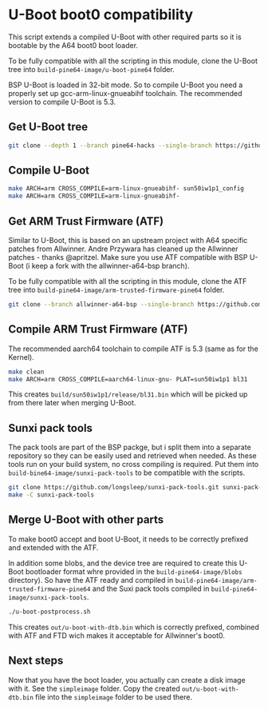# U-Boot boot0 compatibility

This script extends a compiled U-Boot with other required parts so it is
bootable by the A64 boot0 boot loader.

To be fully compatible with all the scripting in this module, clone the U-Boot
tree into `build-pine64-image/u-boot-pine64` folder.

BSP U-Boot is loaded in 32-bit mode. So to compile U-Boot you need a properly set
up gcc-arm-linux-gnueabihf toolchain. The recommended version to compile
U-Boot is 5.3.

## Get U-Boot tree

```bash
git clone --depth 1 --branch pine64-hacks --single-branch https://github.com/longsleep/u-boot-pine64.git u-boot-pine64
```

## Compile U-Boot

```bash
make ARCH=arm CROSS_COMPILE=arm-linux-gnueabihf- sun50iw1p1_config
make ARCH=arm CROSS_COMPILE=arm-linux-gnueabihf-
```

## Get ARM Trust Firmware (ATF)

Similar to U-Boot, this is based on an upstream project with A64 specific
patches from Allwinner. Andre Przywara has cleaned up the Allwinner
patches - thanks @apritzel. Make sure you use ATF compatible with BSP
U-Boot (i keep a fork with the allwinner-a64-bsp branch).

To be fully compatible with all the scripting in this module, clone the ATF
tree into `build-pine64-image/arm-trusted-firmware-pine64` folder.

```bash
git clone --branch allwinner-a64-bsp --single-branch https://github.com/longsleep/arm-trusted-firmware.git arm-trusted-firmware-pine64
```

## Compile ARM Trust Firmware (ATF)

The recommended aarch64 toolchain to compile ATF is 5.3 (same as for
the Kernel).

```bash
make clean
make ARCH=arm CROSS_COMPILE=aarch64-linux-gnu- PLAT=sun50iw1p1 bl31
```

This creates `build/sun50iw1p1/release/bl31.bin` which will be picked up
from there later when merging U-Boot.

## Sunxi pack tools

The pack tools are part of the BSP packge, but i split them into a separate
repository so they can be easily used and retrieved when needed. As these
tools run on your build system, no cross compiling is required. Put them into
`build-bine64-image/sunxi-pack-tools` to be compatible with the scripts.

```bash
git clone https://github.com/longsleep/sunxi-pack-tools.git sunxi-pack-tools
make -C sunxi-pack-tools
```

## Merge U-Boot with other parts

To make boot0 accept and boot U-Boot, it needs to be correctly prefixed
and extended with the ATF.

In addition some blobs, and the device tree are required to create this
U-Boot bootloader format whre provided in the `build-pine64-image/blobs`
directory). So have the ATF ready and compiled in
`build-pine64-image/arm-trusted-firmware-pine64` and the Suxi pack tools
compiled in `build-pine64-image/sunxi-pack-tools`.

```bash
./u-boot-postprocess.sh
```

This creates `out/u-boot-with-dtb.bin` which is correctly prefixed, combined
with ATF and FTD wich makes it acceptable for Allwinner's boot0.

## Next steps

Now that you have the boot loader, you actually can create a disk image with
it. See the `simpleimage` folder. Copy the created `out/u-boot-with-dtb.bin`
file into the `simpleimage` folder to be used there.

